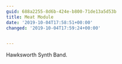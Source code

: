 ```yaml
---
guid: 688a2255-8d6b-424e-b800-71de13a5d53b
title: Meat Module
date: '2019-10-04T17:58:51+00:00'
changed: '2019-10-04T17:59:24+00:00'


---
```


Hawksworth Synth Band.
